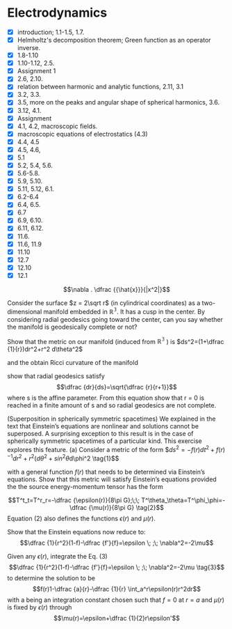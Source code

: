 
# Electrodynamics

- [x] introduction; 1.1-1.5, 1.7.
- [x] Helmholtz's decomposition theorem; Green function as an operator inverse.
- [x] 1.8-1.10
- [x] 1.10-1.12, 2.5.
- [x] Assignment 1
- [x] 2.6, 2.10.
- [x] relation between harmonic and analytic functions, 2.11, 3.1
- [x] 3.2, 3.3.
- [x] 3.5, more on the peaks and angular shape of spherical harmonics, 3.6.
- [x] 3.12, 4.1.
- [x] Assignment 
- [x] 4.1, 4.2, macroscopic fields.
- [x] macroscopic equations of electrostatics (4.3)
- [x] 4.4, 4.5
- [x] 4.5, 4.6,
- [x] 5.1
- [x] 5.2, 5.4, 5.6.
- [x] 5.6-5.8.
- [x] 5.9, 5.10.
- [x] 5.11, 5.12, 6.1.
- [x] 6.2-6.4
- [x] 6.4, 6.5.
- [x] 6.7
- [x] 6.9, 6.10.
- [x] 6.11, 6.12.
- [x] 11.6.
- [x] 11.6, 11.9
- [x] 11.10
- [x] 12.7
- [x] 12.10
- [x] 12.1

$$\nabla . \dfrac {{\hat{x}}}{|x^2|}$$



Consider the surface $z = 2\sqrt r$ (in cylindrical coordinates) as a two-dimensional manifold embedded in $\mathbb{R^3}$. It has a cusp in the center. By considering radial geodesics going toward the center, can you say whether the manifold is geodesically complete or not?


Show that the metric on our manifold (induced from $\mathbb{R^3}$ ) is $ds^2=(1+\dfrac {1}{r})dr^2+r^2 d\theta^2$

and the obtain Ricci curvature of the manifold



show that radial geodesics satisfy
$$\dfrac {dr}{ds}=\sqrt{\dfrac {r}{r+1}}$$
where s is the affine parameter. From this equation show that r = 0 is reached in a finite amount of s and so radial geodesics are not complete.





(Superposition in spherically symmetric spacetimes) We explained in the text that Einstein’s equations are nonlinear
and solutions cannot be superposed. A surprising exception to this result is in the case of spherically symmetric spacetimes of a particular kind. This exercise explores this feature.
(a) Consider a metric of the form
$$ds^2=-f(r)dt^2 + f(r)^{-1} dr^2 + r^2(d\theta^2+sin^2\theta$d\phi^2 \tag{1}$$

with a general function $f(r)$ that needs to be determined via Einstein’s equations. Show that this metric will satisfy Einstein’s equations provided the the source energy-momentum tensor has the form

$$T^t_t=T^r_r=-\dfrac {\epsilon(r)}{8\pi G};\;\; T^\theta_\theta=T^\phi_\phi=- \dfrac {\mu(r)}{8\pi G} \tag{2}$$
Equation (2) also defines the functions $\epsilon(r)$ and $\mu(r)$.

Show that the Einstein equations now reduce to:
$$\dfrac {1}{r^2}(1-f)-\dfrac {f'}{f}=\epsilon \; ;\; \nabla^2=-2\mu$$

Given any $\epsilon(r)$, integrate the Eq. (3)
$$\dfrac {1}{r^2}(1-f)-\dfrac {f'}{f}=\epsilon \; ;\; \nabla^2=-2\mu \tag{3}$$
 to determine the solution to be
 $$f(r)1-\dfrac {a}{r}-\dfrac {1}{r} \int_a^r\epsilon(r)r^2dr$$
 with a being an integration constant chosen such that $f = 0$ at $r = a$ and $\mu(r)$ is fixed by $\epsilon(r)$ through
 $$\mu(r)=\epsilon+\dfrac {1}{2}r\epsilon'$$